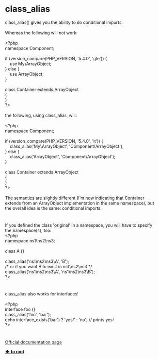 # class_alias




<div class="phpcode"><span class="html">
class_alias() gives you the ability to do conditional imports.<br><br>Whereas the following will not work:<br><br><span class="default">&lt;?php<br></span><span class="keyword">namespace </span><span class="default">Component</span><span class="keyword">;<br><br>if (</span><span class="default">version_compare</span><span class="keyword">(</span><span class="default">PHP_VERSION</span><span class="keyword">, </span><span class="string">&apos;5.4.0&apos;</span><span class="keyword">, </span><span class="string">&apos;gte&apos;</span><span class="keyword">)) {<br>&#xA0; &#xA0; use </span><span class="default">My</span><span class="keyword">\</span><span class="default">ArrayObject</span><span class="keyword">;<br>} else {<br>&#xA0; &#xA0; use </span><span class="default">ArrayObject</span><span class="keyword">;<br>}<br><br>class </span><span class="default">Container </span><span class="keyword">extends </span><span class="default">ArrayObject<br></span><span class="keyword">{<br>}<br></span><span class="default">?&gt;<br></span><br>the following, using class_alias, will:<br><br><span class="default">&lt;?php<br></span><span class="keyword">namespace </span><span class="default">Component</span><span class="keyword">;<br><br>if (</span><span class="default">version_compare</span><span class="keyword">(</span><span class="default">PHP_VERSION</span><span class="keyword">, </span><span class="string">&apos;5.4.0&apos;</span><span class="keyword">, </span><span class="string">&apos;lt&apos;</span><span class="keyword">)) {<br>&#xA0; &#xA0; </span><span class="default">class_alias</span><span class="keyword">(</span><span class="string">&apos;My\ArrayObject&apos;</span><span class="keyword">, </span><span class="string">&apos;Component\ArrayObject&apos;</span><span class="keyword">);<br>} else {<br>&#xA0; &#xA0; </span><span class="default">class_alias</span><span class="keyword">(</span><span class="string">&apos;ArrayObject&apos;</span><span class="keyword">, </span><span class="string">&apos;Component\ArrayObject&apos;</span><span class="keyword">);<br>}<br><br>class </span><span class="default">Container </span><span class="keyword">extends </span><span class="default">ArrayObject<br></span><span class="keyword">{<br>}<br></span><span class="default">?&gt;<br></span><br>The semantics are slightly different (I&apos;m now indicating that Container extends from an ArrayObject implementation in the same namespace), but the overall idea is the same: conditional imports.</span>
</div>
  

#


<div class="phpcode"><span class="html">
If you defined the class &apos;original&apos; in a namespace, you will have to specify the namespace(s), too:<br><span class="default">&lt;?php<br></span><span class="keyword">namespace </span><span class="default">ns1</span><span class="keyword">\</span><span class="default">ns2</span><span class="keyword">\</span><span class="default">ns3</span><span class="keyword">;<br><br>class </span><span class="default">A </span><span class="keyword">{}<br><br></span><span class="default">class_alias</span><span class="keyword">(</span><span class="string">&apos;ns1\ns2\ns3\A&apos;</span><span class="keyword">, </span><span class="string">&apos;B&apos;</span><span class="keyword">);<br></span><span class="comment">/* or if you want B to exist in ns1\ns2\ns3 */<br></span><span class="default">class_alias</span><span class="keyword">(</span><span class="string">&apos;ns1\ns2\ns3\A&apos;</span><span class="keyword">, </span><span class="string">&apos;ns1\ns2\ns3\B&apos;</span><span class="keyword">);<br></span><span class="default">?&gt;</span>
</span>
</div>
  

#


<div class="phpcode"><span class="html">
class_alias also works for interfaces!<br><br><span class="default">&lt;?php<br></span><span class="keyword">interface </span><span class="default">foo </span><span class="keyword">{}<br></span><span class="default">class_alias</span><span class="keyword">(</span><span class="string">&apos;foo&apos;</span><span class="keyword">, </span><span class="string">&apos;bar&apos;</span><span class="keyword">);<br>echo </span><span class="default">interface_exists</span><span class="keyword">(</span><span class="string">&apos;bar&apos;</span><span class="keyword">) ? </span><span class="string">&apos;yes!&apos; </span><span class="keyword">: </span><span class="string">&apos;no&apos;</span><span class="keyword">; </span><span class="comment">// prints yes!<br></span><span class="default">?&gt;</span>
</span>
</div>
  

#

[Official documentation page](https://www.php.net/manual/en/function.class-alias.php)

**[⬆ to root](/)**